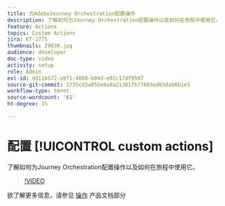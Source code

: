 ```yaml
---
title: 为AdobeJourney Orchestration配置操作
description: 了解如何为Journey Orchestration配置操作以及如何在旅程中使用它。
feature: Actions
topics: Custom Actions
jira: KT-2775
thumbnails: 29638.jpg
audience: developer
doc-type: video
activity: setup
role: Admin
exl-id: dd116572-a9f1-4608-b04d-e02c17df9587
source-git-commit: 2735cd3a855e6e8a21381fb77683ed65dab6b1e5
workflow-type: tm+mt
source-wordcount: '61'
ht-degree: 1%

---
```


# 配置 [!UICONTROL custom actions]

了解如何为Journey Orchestration配置操作以及如何在旅程中使用它。

>[!VIDEO](https://video.tv.adobe.com/v/29638?quality=12&learn=on)

欲了解更多信息，请参见 [操作](https://experienceleague.adobe.com/docs/journeys/using/action-journeys/action.html?lang=en) 产品文档部分
